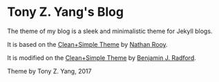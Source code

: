 # Tony Z. Yang's Blog

The theme of my blog is a sleek and minimalistic theme for Jekyll blogs. 

It is based on the [Clean+Simple Theme](https://github.com/nathanrooy/Clean-and-Simple-Jekyll-Theme) by [Nathan Rooy](https://nathanrooy.github.io). 

It is modified on the [Clean+Simple Theme](https://github.com/benradford/benradford.github.io) by [Benjamin J. Radford](https://benradford.github.io). 


Theme by Tony Z. Yang, 2017



